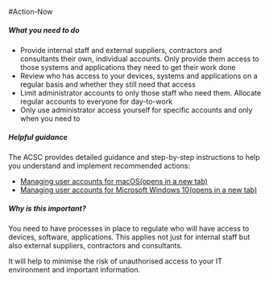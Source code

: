 #Action-Now 
##### What you need to do

- Provide internal staff and external suppliers, contractors and consultants their own, individual accounts. Only provide them access to those systems and applications they need to get their work done
- Review who has access to your devices, systems and applications on a regular basis and whether they still need that access
- Limit administrator accounts to only those staff who need them. Allocate regular accounts to everyone for day-to-work
- Only use administrator access yourself for specific accounts and only when you need to

##### Helpful guidance

The ACSC provides detailed guidance and step-by-step instructions to help you understand and implement recommended actions:

- [Managing user accounts for macOS(opens in a new tab)](https://www.cyber.gov.au/protect-yourself/securing-your-devices/how-secure-your-device/managing-user-accounts)
- [Managing user accounts for Microsoft Windows 10(opens in a new tab)](https://www.cyber.gov.au/protect-yourself/securing-your-devices/how-secure-your-device/managing-user-accounts)

##### Why is this important?

You need to have processes in place to regulate who will have access to devices, software, applications. This applies not just for internal staff but also external suppliers, contractors and consultants.

It will help to minimise the risk of unauthorised access to your IT environment and important information.